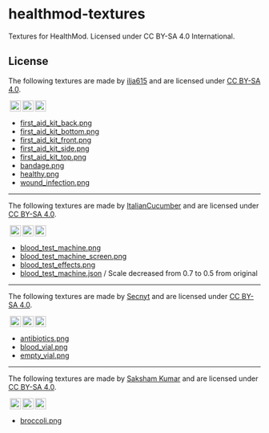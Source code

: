 # healthmod-textures

Textures for HealthMod. Licensed under CC BY-SA 4.0 International.

## License

The following textures are made by [ilja615](https://github.com/ilja615) and are licensed under [CC BY-SA 4.0](https://creativecommons.org/licenses/by-sa/4.0/).

<img style="height:22px!important;margin-left:3px;vertical-align:text-bottom;" src="https://mirrors.creativecommons.org/presskit/icons/cc.svg?ref=chooser-v1" /><img style="height:22px!important;margin-left:3px;vertical-align:text-bottom;" src="https://mirrors.creativecommons.org/presskit/icons/by.svg?ref=chooser-v1" /><img style="height:22px!important;margin-left:3px;vertical-align:text-bottom;" src="https://mirrors.creativecommons.org/presskit/icons/sa.svg?ref=chooser-v1" /></a></p>

- [first_aid_kit_back.png](first_aid_kit_back.png)
- [first_aid_kit_bottom.png](first_aid_kit_bottom.png)
- [first_aid_kit_front.png](first_aid_kit_front.png)
- [first_aid_kit_side.png](first_aid_kit_side.png)
- [first_aid_kit_top.png](first_aid_kit_top.png)
- [bandage.png](bandage.png)
- [healthy.png](healthy.png)
- [wound_infection.png](wound_infection.png)

---

The following textures are made by [ItalianCucumber](https://github.com/ItalianCucumber) and are licensed under [CC BY-SA 4.0](https://creativecommons.org/licenses/by-sa/4.0/).

<img style="height:22px!important;margin-left:3px;vertical-align:text-bottom;" src="https://mirrors.creativecommons.org/presskit/icons/cc.svg?ref=chooser-v1" /><img style="height:22px!important;margin-left:3px;vertical-align:text-bottom;" src="https://mirrors.creativecommons.org/presskit/icons/by.svg?ref=chooser-v1" /><img style="height:22px!important;margin-left:3px;vertical-align:text-bottom;" src="https://mirrors.creativecommons.org/presskit/icons/sa.svg?ref=chooser-v1" /></a></p>

- [blood_test_machine.png](blood_test_machine.png)
- [blood_test_machine_screen.png](blood_test_machine_screen.png)
- [blood_test_effects.png](blood_test_effects.png)
- [blood_test_machine.json](blood_test_machine.json) / Scale decreased from 0.7 to 0.5 from original

---

The following textures are made by [Secnyt](https://github.com/secnyt) and are licensed under [CC BY-SA 4.0](https://creativecommons.org/licenses/by-sa/4.0/).

<img style="height:22px!important;margin-left:3px;vertical-align:text-bottom;" src="https://mirrors.creativecommons.org/presskit/icons/cc.svg?ref=chooser-v1" /><img style="height:22px!important;margin-left:3px;vertical-align:text-bottom;" src="https://mirrors.creativecommons.org/presskit/icons/by.svg?ref=chooser-v1" /><img style="height:22px!important;margin-left:3px;vertical-align:text-bottom;" src="https://mirrors.creativecommons.org/presskit/icons/sa.svg?ref=chooser-v1" /></a></p>

- [antibiotics.png](antibiotics.png)
- [blood_vial.png](blood_vial.png)
- [empty_vial.png](empty_vial.png)

---

The following textures are made by [Saksham Kumar](https://github.com/saksham4106) and are licensed under [CC BY-SA 4.0](https://creativecommons.org/licenses/by-sa/4.0/).

<img style="height:22px!important;margin-left:3px;vertical-align:text-bottom;" src="https://mirrors.creativecommons.org/presskit/icons/cc.svg?ref=chooser-v1" /><img style="height:22px!important;margin-left:3px;vertical-align:text-bottom;" src="https://mirrors.creativecommons.org/presskit/icons/by.svg?ref=chooser-v1" /><img style="height:22px!important;margin-left:3px;vertical-align:text-bottom;" src="https://mirrors.creativecommons.org/presskit/icons/sa.svg?ref=chooser-v1" /></a></p>

- [broccoli.png](broccoli.png)
